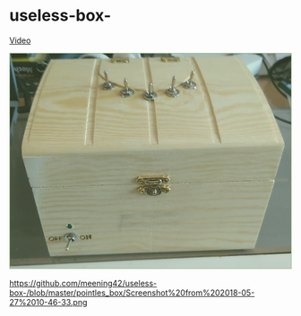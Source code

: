 # useless-box-


[Video](https://www.youtube.com/watch?v=uv6C--02t_w)


[![IMAGE](https://github.com/meening42/useless-box-/blob/master/pointles_box/Screenshot%20from%202018-05-27%2010-46-33.png)](https://www.youtube.com/watch?v=uv6C--02t_w)

https://github.com/meening42/useless-box-/blob/master/pointles_box/Screenshot%20from%202018-05-27%2010-46-33.png
